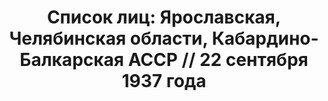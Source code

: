 ---
title: 'Список лиц: Ярославская, Челябинская области, Кабардино-Балкарская АССР //
  22 сентября 1937 года'
description: РГАСПИ, ф.17, оп.171, дело 411, лист 109
images:
- /disk/pictures/v03/17-171-411-109.jpg
- /disk/pictures/v03/17-171-411-110.jpg
- /disk/pictures/v03/17-171-411-111.jpg
- /disk/pictures/v03/17-171-411-112.jpg
- /disk/pictures/v03/17-171-411-113.jpg
- /disk/pictures/v03/17-171-411-114.jpg
---